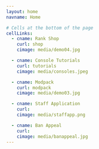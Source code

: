 ```yaml
---
layout: home
navname: Home

# Cells at the bottom of the page
cellLinks:
  - cname: Rank Shop
    curl: shop
    cimage: media/demo04.jpg

  - cname: Console Tutorials
    curl: tutorials
    cimage: media/consoles.jpeg

  - cname: Modpack
    curl: modpack
    cimage: media/demo03.jpg

  - cname: Staff Application
    curl: 
    cimage: media/staffapp.png

  - cname: Ban Appeal
    curl: 
    cimage: media/banappeal.jpg
---
```

